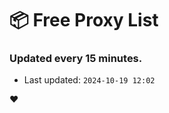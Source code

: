 # :package: Free Proxy List
### Updated every 15 minutes.

- Last updated: `2024-10-19 12:02`

:heart:
